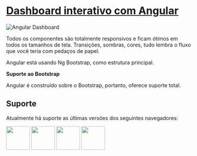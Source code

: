 # [Dashboard interativo com Angular](/)

![Angular Dashboard](https://cdn.discordapp.com/attachments/1177172733554065428/1252366897274683532/Dashboard.jpg?ex=6671f510&is=6670a390&hm=4922fe6dd8a40ae6c38321d905433ea96145f94d4ed9d3cb1836deb0c06b6bb9&)

Todos os componentes são totalmente responsivos e ficam ótimos em todos os tamanhos de tela. Transições, sombras, cores, tudo lembra o fluxo que você teria com pedaços de papel.

Angular está usando Ng Bootstrap, como estrutura principal.

**Suporte ao Bootstrap**

Angular é construído sobre o Bootstrap, portanto, oferece suporte total. 
## Suporte

Atualmente há suporte as últimas versões dos seguintes navegadores:

<img src="https://cdn.discordapp.com/attachments/1177172733554065428/1252347730710237295/Google_Chrome_icon_2011.png?ex=6671e336&is=667091b6&hm=aeabb80db1cf2a9c474b9011eeab7cf7e4a3ce31aa869b65addeebad515d6d42&" width="64" height="64"> <img src="https://cdn.discordapp.com/attachments/1177172733554065428/1252347730450186310/Firefox_logo_2019.png?ex=6671e336&is=667091b6&hm=abf1d1a6c2c616872b72916f11da138057662fa716f9321f488cbd1d5cb4adf9&" width="64" height="64">  <img src="https://cdn.discordapp.com/attachments/1177172733554065428/1252347731016683560/Microsoft_Edge_logo_2019.png?ex=6671e336&is=667091b6&hm=a93955a8804eb6721a91cd9ac53ed36e4ca746af29fd04e799cb78dfee03bfb4&" width="64" height="64">   <img src="https://cdn.discordapp.com/attachments/1177172733554065428/1252347730161045624/opera-logo-browser.png?ex=6671e336&is=667091b6&hm=ad697104ab0866d27a42866ad275f279d89177ff0acdab454f9032c6b954ba59&" width="64" height="64"> 